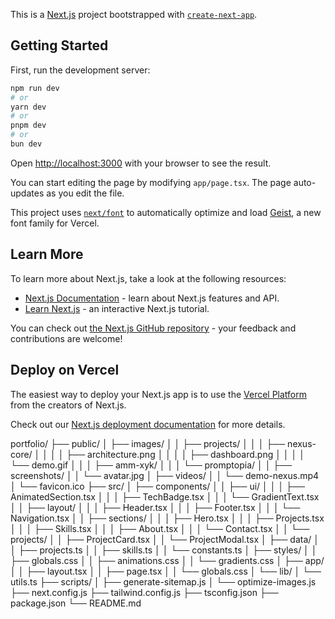 This is a [Next.js](https://nextjs.org) project bootstrapped with [`create-next-app`](https://nextjs.org/docs/app/api-reference/cli/create-next-app).

## Getting Started

First, run the development server:

```bash
npm run dev
# or
yarn dev
# or
pnpm dev
# or
bun dev
```

Open [http://localhost:3000](http://localhost:3000) with your browser to see the result.

You can start editing the page by modifying `app/page.tsx`. The page auto-updates as you edit the file.

This project uses [`next/font`](https://nextjs.org/docs/app/building-your-application/optimizing/fonts) to automatically optimize and load [Geist](https://vercel.com/font), a new font family for Vercel.

## Learn More

To learn more about Next.js, take a look at the following resources:

- [Next.js Documentation](https://nextjs.org/docs) - learn about Next.js features and API.
- [Learn Next.js](https://nextjs.org/learn) - an interactive Next.js tutorial.

You can check out [the Next.js GitHub repository](https://github.com/vercel/next.js) - your feedback and contributions are welcome!

## Deploy on Vercel

The easiest way to deploy your Next.js app is to use the [Vercel Platform](https://vercel.com/new?utm_medium=default-template&filter=next.js&utm_source=create-next-app&utm_campaign=create-next-app-readme) from the creators of Next.js.

Check out our [Next.js deployment documentation](https://nextjs.org/docs/app/building-your-application/deploying) for more details.

portfolio/
├── public/
│   ├── images/
│   │   ├── projects/
│   │   │   ├── nexus-core/
│   │   │   │   ├── architecture.png
│   │   │   │   ├── dashboard.png
│   │   │   │   └── demo.gif
│   │   │   ├── amm-xyk/
│   │   │   └── promptopia/
│   │   ├── screenshots/
│   │   └── avatar.jpg
│   ├── videos/
│   │   └── demo-nexus.mp4
│   └── favicon.ico
├── src/
│   ├── components/
│   │   ├── ui/
│   │   │   ├── AnimatedSection.tsx
│   │   │   ├── TechBadge.tsx
│   │   │   └── GradientText.tsx
│   │   ├── layout/
│   │   │   ├── Header.tsx
│   │   │   ├── Footer.tsx
│   │   │   └── Navigation.tsx
│   │   ├── sections/
│   │   │   ├── Hero.tsx
│   │   │   ├── Projects.tsx
│   │   │   ├── Skills.tsx
│   │   │   ├── About.tsx
│   │   │   └── Contact.tsx
│   │   └── projects/
│   │       ├── ProjectCard.tsx
│   │       └── ProjectModal.tsx
│   ├── data/
│   │   ├── projects.ts
│   │   ├── skills.ts
│   │   └── constants.ts
│   ├── styles/
│   │   ├── globals.css
│   │   ├── animations.css
│   │   └── gradients.css
│   ├── app/
│   │   ├── layout.tsx
│   │   ├── page.tsx
│   │   └── globals.css
│   └── lib/
│       └── utils.ts
├── scripts/
│   ├── generate-sitemap.js
│   └── optimize-images.js
├── next.config.js
├── tailwind.config.js
├── tsconfig.json
├── package.json
└── README.md